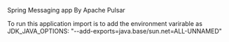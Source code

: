 Spring Messaging app By Apache Pulsar </br>

To run this application import is to add the environment varirable as  JDK_JAVA_OPTIONS: "--add-exports=java.base/sun.net=ALL-UNNAMED"
